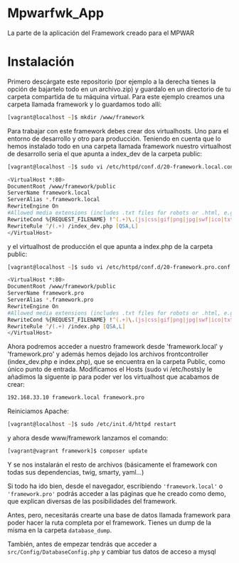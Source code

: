 # Mpwarfwk_App #
La parte de la aplicación del Framework creado para el MPWAR

# Instalación #

Primero descárgate este repositorio (por ejemplo a la derecha tienes la opción de bajartelo todo en un archivo.zip) y guardalo en un directorio de tu carpeta compartida de tu máquina virtual.
Para este ejemplo creamos una carpeta llamada framework y lo guardamos todo allí:

```zsh
[vagrant@localhost ~]$ mkdir /www/framework
```

Para trabajar con este framework debes crear dos virtualhosts. Uno para el entorno de desarrollo y otro para producción.
Teniendo en cuenta que lo hemos instalado todo en una carpeta llamada framework nuestro virtualhost de desarrollo seria el que apunta a index_dev de la carpeta public:

```zsh
[vagrant@localhost ~]$ sudo vi /etc/httpd/conf.d/20-framework.local.conf
```

```zsh
<VirtualHost *:80>
DocumentRoot /www/framework/public
ServerName framework.local
ServerAlias *.framework.local
RewriteEngine On
#Allowed media extensions (includes .txt files for robots or .html, e.g: Google hosted HTMLs):
RewriteCond %{REQUEST_FILENAME} !^(.+)\.(js|css|gif|png|jpg|swf|ico|txt|html)$
RewriteRule ^/(.+) /index_dev.php [QSA,L]
</VirtualHost>
```

y el virtualhost de producción el que apunta a index.php de la carpeta public:

```zsh
[vagrant@localhost ~]$ sudo vi /etc/httpd/conf.d/20-framework.pro.conf
```

```zsh
<VirtualHost *:80>
DocumentRoot /www/framework/public
ServerName framework.pro
ServerAlias *.framework.pro
RewriteEngine On
#Allowed media extensions (includes .txt files for robots or .html, e.g: Google hosted HTMLs):
RewriteCond %{REQUEST_FILENAME} !^(.+)\.(js|css|gif|png|jpg|swf|ico|txt|html)$
RewriteRule ^/(.+) /index.php [QSA,L]
</VirtualHost>
```

Ahora podremos acceder a nuestro framework desde 'framework.local' y 'framework.pro' y además hemos dejado los archivos frontcontroller (index_dev.php e index.php), que se encuentra en la carpeta Public, como único punto de entrada.
Modificamos el Hosts (sudo vi /etc/hosts)y le añadimos la siguente ip para poder ver los virtualhost que acabamos de crear:

```zsh
192.168.33.10 framework.local framework.pro
```

Reiniciamos Apache:
```zsh
[vagrant@localhost ~]$ sudo /etc/init.d/httpd restart
```

y ahora desde www/framework lanzamos el comando:

```zsh
[vagrant@vagrant framework]$ composer update
```

Y se nos instalarán el resto de archivos (básicamente el framework con todas sus dependencias, twig, smarty, yaml...)

Si todo ha ido bien, desde el navegador, escribiendo ```'framework.local'``` o ```'framework.pro'``` podrás acceder a las páginas que he creado como demo, que explican diversas de las posibilidades del framework.

Antes, pero, necesitarás crearte una base de datos llamada framework para poder hacer la ruta completa por el framework. Tienes un dump de la misma en la carpeta ```database_dump```.

También, antes de empezar tendrás que acceder a ```src/Config/DatabaseConfig.php``` y cambiar tus datos de acceso a mysql
